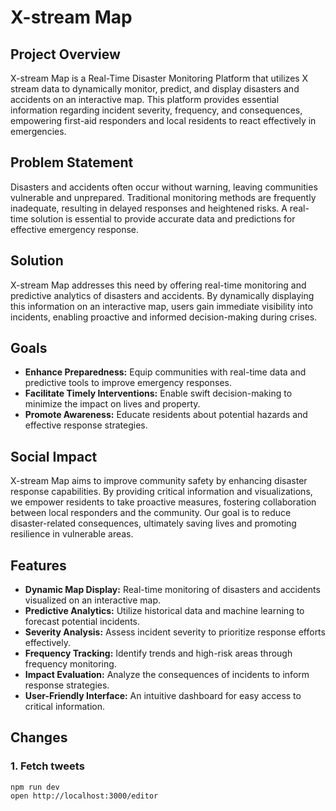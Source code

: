 # X-stream Map

## Project Overview

X-stream Map is a Real-Time Disaster Monitoring Platform that utilizes X stream data to dynamically monitor, predict, and display disasters and accidents on an interactive map. This platform provides essential information regarding incident severity, frequency, and consequences, empowering first-aid responders and local residents to react effectively in emergencies.

## Problem Statement

Disasters and accidents often occur without warning, leaving communities vulnerable and unprepared. Traditional monitoring methods are frequently inadequate, resulting in delayed responses and heightened risks. A real-time solution is essential to provide accurate data and predictions for effective emergency response.

## Solution

X-stream Map addresses this need by offering real-time monitoring and predictive analytics of disasters and accidents. By dynamically displaying this information on an interactive map, users gain immediate visibility into incidents, enabling proactive and informed decision-making during crises.

## Goals

- **Enhance Preparedness:** Equip communities with real-time data and predictive tools to improve emergency responses.
- **Facilitate Timely Interventions:** Enable swift decision-making to minimize the impact on lives and property.
- **Promote Awareness:** Educate residents about potential hazards and effective response strategies.

## Social Impact

X-stream Map aims to improve community safety by enhancing disaster response capabilities. By providing critical information and visualizations, we empower residents to take proactive measures, fostering collaboration between local responders and the community. Our goal is to reduce disaster-related consequences, ultimately saving lives and promoting resilience in vulnerable areas.

## Features

- **Dynamic Map Display:** Real-time monitoring of disasters and accidents visualized on an interactive map.
- **Predictive Analytics:** Utilize historical data and machine learning to forecast potential incidents.
- **Severity Analysis:** Assess incident severity to prioritize response efforts effectively.
- **Frequency Tracking:** Identify trends and high-risk areas through frequency monitoring.
- **Impact Evaluation:** Analyze the consequences of incidents to inform response strategies.
- **User-Friendly Interface:** An intuitive dashboard for easy access to critical information.


## Changes

### 1. Fetch tweets

```
npm run dev
open http://localhost:3000/editor
```
